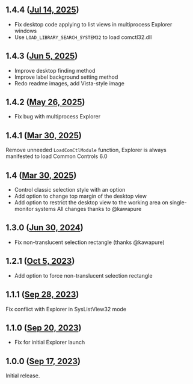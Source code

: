## 1.4.4 ([Jul 14, 2025](https://github.com/ramensoftware/windhawk-mods/blob/3fb3f3a47613cfcffcd4c49f4f339d81f948e1e2/mods/classic-desktop-icons.wh.cpp))

- Fix desktop code applying to list views in multiprocess Explorer windows
- Use `LOAD_LIBRARY_SEARCH_SYSTEM32` to load comctl32.dll

## 1.4.3 ([Jun 5, 2025](https://github.com/ramensoftware/windhawk-mods/blob/bdeebf8bd041100629066e24ee8cbb49bcc2bd1a/mods/classic-desktop-icons.wh.cpp))

- Improve desktop finding method
- Improve label background setting method
- Redo readme images, add Vista-style image

## 1.4.2 ([May 26, 2025](https://github.com/ramensoftware/windhawk-mods/blob/bdad626e964738691119d2a07104bd58983957c0/mods/classic-desktop-icons.wh.cpp))

- Fix bug with multiprocess Explorer

## 1.4.1 ([Mar 30, 2025](https://github.com/ramensoftware/windhawk-mods/blob/cc7ca22005465e4a90c14158515cc3dccc0fe0ee/mods/classic-desktop-icons.wh.cpp))

Remove unneeded `LoadComCtlModule` function, Explorer is always
manifested to load Common Controls 6.0

## 1.4 ([Mar 30, 2025](https://github.com/ramensoftware/windhawk-mods/blob/cbb294bc3f2c7de8473dd7e209eabd12e788c2cf/mods/classic-desktop-icons.wh.cpp))

- Control classic selection style with an option
- Add option to change top margin of the desktop view
- Add option to restrict the desktop view to the working area on single-monitor systems
All changes thanks to @kawapure

## 1.3.0 ([Jun 30, 2024](https://github.com/ramensoftware/windhawk-mods/blob/7d397e9a2b1f8831a2ea3730ab1823fa327e04e5/mods/classic-desktop-icons.wh.cpp))

- Fix non-translucent selection rectangle (thanks @kawapure)

## 1.2.1 ([Oct 5, 2023](https://github.com/ramensoftware/windhawk-mods/blob/a6a0290dc5e9738ffeb512cbb69281dde7f7a74d/mods/classic-desktop-icons.wh.cpp))

* Add option to force non-translucent selection rectangle

## 1.1.1 ([Sep 28, 2023](https://github.com/ramensoftware/windhawk-mods/blob/95e4d640b853ee587b9e6d391c2bb3c5f32e7f37/mods/classic-desktop-icons.wh.cpp))

Fix conflict with Explorer in SysListView32 mode

## 1.1.0 ([Sep 20, 2023](https://github.com/ramensoftware/windhawk-mods/blob/cb55aac7d78798c1fc39c1811093b6d62e7803c9/mods/classic-desktop-icons.wh.cpp))

* Fix for initial Explorer launch

## 1.0.0 ([Sep 17, 2023](https://github.com/ramensoftware/windhawk-mods/blob/92fc89155a43c02efc33637807256301b5c7db97/mods/classic-desktop-icons.wh.cpp))

Initial release.
